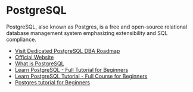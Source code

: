 <DedicatedRoadmap
  href='/postgresql-dba'
  title='PostgreSQL DBA Roadmap'
  description='Click to check the detailed PostgreSQL DBA Roadmap.'
/>

# PostgreSQL

PostgreSQL, also known as Postgres, is a free and open-source relational database management system emphasizing extensibility and SQL compliance.

- [Visit Dedicated PostgreSQL DBA Roadmap](/postgresql-dba)
- [Official Website](https://www.postgresql.org/)
- [What is PostgreSQL](https://www.geeksforgeeks.org/what-is-postgresql-introduction/)
- [Learn PostgreSQL - Full Tutorial for Beginners](https://www.postgresqltutorial.com/)
- [Learn PostgreSQL Tutorial - Full Course for Beginners](https://www.youtube.com/watch?v=qw--VYLpxG4)
- [Postgres tutorial for Beginners](https://www.youtube.com/watch?v=eMIxuk0nOkU)

